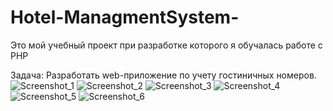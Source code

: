 # Hotel-ManagmentSystem-
Это мой учебный проект при разработке которого я обучалась работе с PHP

Задача: Разработать web-приложение по учету гостиничных номеров.
![Screenshot_1](https://user-images.githubusercontent.com/118838777/204128425-cf297f05-9480-4c62-b8eb-ebb663adc43d.jpg)
![Screenshot_2](https://user-images.githubusercontent.com/118838777/204128426-e9be396e-cf8a-4538-9338-213a30d7cf89.jpg)
![Screenshot_3](https://user-images.githubusercontent.com/118838777/204128427-e14e8a66-cadd-4b6d-8a84-a6c6ef72c101.jpg)
![Screenshot_4](https://user-images.githubusercontent.com/118838777/204128428-f4fbce73-874d-434b-b2f5-bddc6fdccb99.jpg)
![Screenshot_5](https://user-images.githubusercontent.com/118838777/204128429-4e31e701-234f-445e-9fc0-8bf11f407bac.jpg)
![Screenshot_6](https://user-images.githubusercontent.com/118838777/204128432-2f3dd841-b41f-4a5e-bffc-652946c9db61.jpg)
